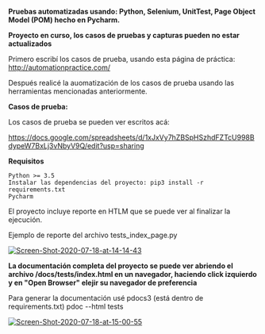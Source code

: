 **Pruebas automatizadas usando: Python, Selenium, UnitTest, Page Object Model (POM) hecho en Pycharm.**

**Proyecto en curso, los casos de pruebas y capturas pueden no estar actualizados**

Primero escribí los casos de prueba, usando esta página de práctica: http://automationpractice.com/

Después realicé la auomatización de los casos de prueba usando las herramientas mencionadas anteriormente.

**Casos de prueba:**

Los casos de prueba se pueden ver escritos acá:

https://docs.google.com/spreadsheets/d/1xJxVy7hZBSpHSzhdFZTcU998BdypeW7BxLj3vNbyV9Q/edit?usp=sharing


**Requisitos**

    Python >= 3.5
    Instalar las dependencias del proyecto: pip3 install -r requirements.txt
    Pycharm
  
El proyecto incluye reporte en HTLM que se puede ver al finalizar la ejecución.

Ejemplo de reporte del archivo tests_index_page.py


<a href="https://ibb.co/BBhK0D4"><img src="https://i.ibb.co/ZxQ1qsH/Screen-Shot-2020-07-18-at-14-14-43.png" alt="Screen-Shot-2020-07-18-at-14-14-43" border="0"></a>

**La documentación completa del proyecto se puede ver abriendo el archivo /docs/tests/index.html en un navegador, haciendo click izquierdo y en "Open Browser" elejir su navegador de preferencia**

Para generar la documentación usé pdocs3 (está dentro de requirements.txt)  pdoc --html tests

<a href="https://ibb.co/jkZcFQc"><img src="https://i.ibb.co/1GJDxPD/Screen-Shot-2020-07-18-at-15-00-55.png" alt="Screen-Shot-2020-07-18-at-15-00-55" border="0"></a>


